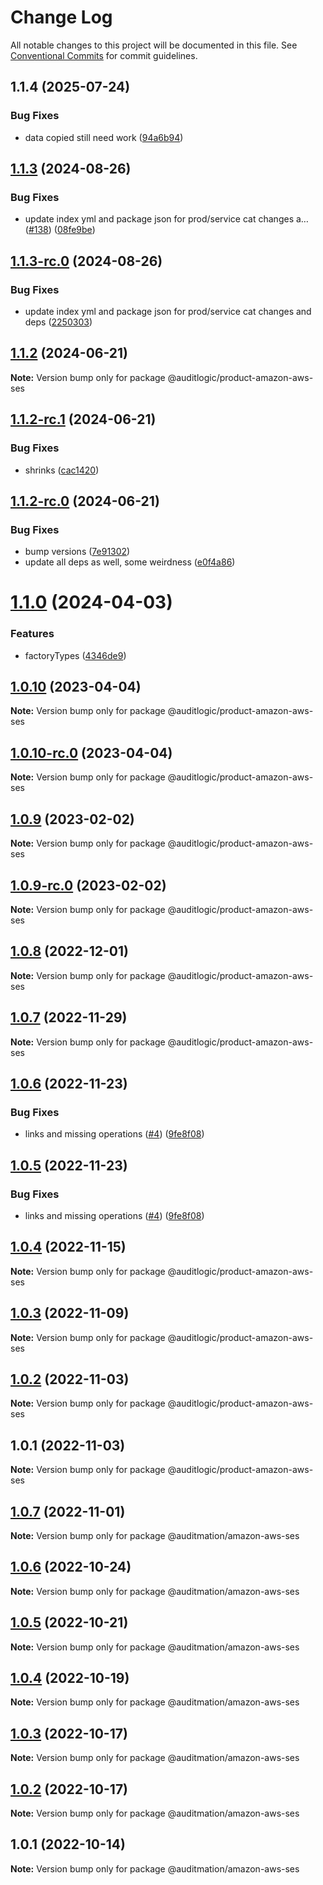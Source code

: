 # Change Log

All notable changes to this project will be documented in this file.
See [Conventional Commits](https://conventionalcommits.org) for commit guidelines.

## 1.1.4 (2025-07-24)


### Bug Fixes

* data copied still need work ([94a6b94](https://github.com/zerobias-org/product/commit/94a6b942fb0516367548599d739529536132755a))





## [1.1.3](https://github.com/auditlogic/product/compare/@auditlogic/product-amazon-aws-ses@1.1.2...@auditlogic/product-amazon-aws-ses@1.1.3) (2024-08-26)


### Bug Fixes

* update index yml and package json for prod/service cat changes a… ([#138](https://github.com/auditlogic/product/issues/138)) ([08fe9be](https://github.com/auditlogic/product/commit/08fe9beb1c8457462a19bc69caa02e6212d97e1a))





## [1.1.3-rc.0](https://github.com/auditlogic/product/compare/@auditlogic/product-amazon-aws-ses@1.1.2...@auditlogic/product-amazon-aws-ses@1.1.3-rc.0) (2024-08-26)


### Bug Fixes

* update index yml and package json for prod/service cat changes and deps ([2250303](https://github.com/auditlogic/product/commit/225030363a363608240135b7ebed386b28f01e4b))





## [1.1.2](https://github.com/auditlogic/product/compare/@auditlogic/product-amazon-aws-ses@1.1.2-rc.1...@auditlogic/product-amazon-aws-ses@1.1.2) (2024-06-21)

**Note:** Version bump only for package @auditlogic/product-amazon-aws-ses





## [1.1.2-rc.1](https://github.com/auditlogic/product/compare/@auditlogic/product-amazon-aws-ses@1.1.2-rc.0...@auditlogic/product-amazon-aws-ses@1.1.2-rc.1) (2024-06-21)


### Bug Fixes

* shrinks ([cac1420](https://github.com/auditlogic/product/commit/cac14200fefcd8183ab69fe89a47bd3f70f563e9))





## [1.1.2-rc.0](https://github.com/auditlogic/product/compare/@auditlogic/product-amazon-aws-ses@1.1.0...@auditlogic/product-amazon-aws-ses@1.1.2-rc.0) (2024-06-21)


### Bug Fixes

* bump versions ([7e91302](https://github.com/auditlogic/product/commit/7e913023b8b312150ed7762c32fbbe616be71de5))
* update all deps as well, some weirdness ([e0f4a86](https://github.com/auditlogic/product/commit/e0f4a864714e2d3de6bbf3da014d5312fe53be2f))





# [1.1.0](https://github.com/auditlogic/product/compare/@auditlogic/product-amazon-aws-ses@1.0.10...@auditlogic/product-amazon-aws-ses@1.1.0) (2024-04-03)


### Features

* factoryTypes ([4346de9](https://github.com/auditlogic/product/commit/4346de92693aee892fccf725338ffc7b80ab182b))





## [1.0.10](https://github.com/auditlogic/product/compare/@auditlogic/product-amazon-aws-ses@1.0.9...@auditlogic/product-amazon-aws-ses@1.0.10) (2023-04-04)

**Note:** Version bump only for package @auditlogic/product-amazon-aws-ses





## [1.0.10-rc.0](https://github.com/auditlogic/product/compare/@auditlogic/product-amazon-aws-ses@1.0.9...@auditlogic/product-amazon-aws-ses@1.0.10-rc.0) (2023-04-04)

**Note:** Version bump only for package @auditlogic/product-amazon-aws-ses





## [1.0.9](https://github.com/auditlogic/product/compare/@auditlogic/product-amazon-aws-ses@1.0.8...@auditlogic/product-amazon-aws-ses@1.0.9) (2023-02-02)

**Note:** Version bump only for package @auditlogic/product-amazon-aws-ses





## [1.0.9-rc.0](https://github.com/auditlogic/product/compare/@auditlogic/product-amazon-aws-ses@1.0.8...@auditlogic/product-amazon-aws-ses@1.0.9-rc.0) (2023-02-02)

**Note:** Version bump only for package @auditlogic/product-amazon-aws-ses





## [1.0.8](https://github.com/auditlogic/product/compare/@auditlogic/product-amazon-aws-ses@1.0.7...@auditlogic/product-amazon-aws-ses@1.0.8) (2022-12-01)

**Note:** Version bump only for package @auditlogic/product-amazon-aws-ses





## [1.0.7](https://github.com/auditlogic/product/compare/@auditlogic/product-amazon-aws-ses@1.0.6...@auditlogic/product-amazon-aws-ses@1.0.7) (2022-11-29)

**Note:** Version bump only for package @auditlogic/product-amazon-aws-ses





## [1.0.6](https://github.com/auditlogic/product/compare/@auditlogic/product-amazon-aws-ses@1.0.4...@auditlogic/product-amazon-aws-ses@1.0.6) (2022-11-23)


### Bug Fixes

* links and missing operations ([#4](https://github.com/auditlogic/product/issues/4)) ([9fe8f08](https://github.com/auditlogic/product/commit/9fe8f08fe7c57fdb79f991ac35bd6ac2e7dcad38))





## [1.0.5](https://github.com/auditlogic/product/compare/@auditlogic/product-amazon-aws-ses@1.0.4...@auditlogic/product-amazon-aws-ses@1.0.5) (2022-11-23)


### Bug Fixes

* links and missing operations ([#4](https://github.com/auditlogic/product/issues/4)) ([9fe8f08](https://github.com/auditlogic/product/commit/9fe8f08fe7c57fdb79f991ac35bd6ac2e7dcad38))





## [1.0.4](https://github.com/auditlogic/product/compare/@auditlogic/product-amazon-aws-ses@1.0.3...@auditlogic/product-amazon-aws-ses@1.0.4) (2022-11-15)

**Note:** Version bump only for package @auditlogic/product-amazon-aws-ses





## [1.0.3](https://github.com/auditlogic/product/compare/@auditlogic/product-amazon-aws-ses@1.0.2...@auditlogic/product-amazon-aws-ses@1.0.3) (2022-11-09)

**Note:** Version bump only for package @auditlogic/product-amazon-aws-ses





## [1.0.2](https://github.com/auditlogic/product/compare/@auditlogic/product-amazon-aws-ses@1.0.1...@auditlogic/product-amazon-aws-ses@1.0.2) (2022-11-03)

**Note:** Version bump only for package @auditlogic/product-amazon-aws-ses





## 1.0.1 (2022-11-03)

**Note:** Version bump only for package @auditlogic/product-amazon-aws-ses





## [1.0.7](https://github.com/auditmation/store-content/compare/@auditmation/amazon-aws-ses@1.0.6...@auditmation/amazon-aws-ses@1.0.7) (2022-11-01)

**Note:** Version bump only for package @auditmation/amazon-aws-ses





## [1.0.6](https://github.com/auditmation/store-content/compare/@auditmation/amazon-aws-ses@1.0.5...@auditmation/amazon-aws-ses@1.0.6) (2022-10-24)

**Note:** Version bump only for package @auditmation/amazon-aws-ses





## [1.0.5](https://github.com/auditmation/store-content/compare/@auditmation/amazon-aws-ses@1.0.4...@auditmation/amazon-aws-ses@1.0.5) (2022-10-21)

**Note:** Version bump only for package @auditmation/amazon-aws-ses





## [1.0.4](https://github.com/auditmation/store-content/compare/@auditmation/amazon-aws-ses@1.0.3...@auditmation/amazon-aws-ses@1.0.4) (2022-10-19)

**Note:** Version bump only for package @auditmation/amazon-aws-ses





## [1.0.3](https://github.com/auditmation/store-content/compare/@auditmation/amazon-aws-ses@1.0.2...@auditmation/amazon-aws-ses@1.0.3) (2022-10-17)

**Note:** Version bump only for package @auditmation/amazon-aws-ses





## [1.0.2](https://github.com/auditmation/store-content/compare/@auditmation/amazon-aws-ses@1.0.1...@auditmation/amazon-aws-ses@1.0.2) (2022-10-17)

**Note:** Version bump only for package @auditmation/amazon-aws-ses





## 1.0.1 (2022-10-14)

**Note:** Version bump only for package @auditmation/amazon-aws-ses
